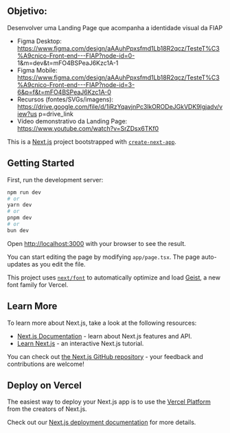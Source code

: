 ## Objetivo:

Desenvolver uma Landing Page que acompanha a identidade visual da FIAP

- Figma Desktop:
  https://www.figma.com/design/aAAuhPpxsfmd1Lb18R2qcz/TesteT%C3%A9cnico-Front-end---FIAP?node-id=0-
  1&m=dev&t=mFO4BSPeaJ6Kzc1A-1
- Figma Mobile:
  https://www.figma.com/design/aAAuhPpxsfmd1Lb18R2qcz/TesteT%C3%A9cnico-Front-end---FIAP?node-id=3-6&p=f&t=mFO4BSPeaJ6Kzc1A-0
- Recursos (fontes/SVGs/imagens):
  https://drive.google.com/file/d/1iRzYqavjnPc3lkORODeJGkVDK9lgjadv/view?us
  p=drive_link
- Vídeo demonstrativo da Landing Page:
  https://www.youtube.com/watch?v=SrZDsx6TKf0

This is a [Next.js](https://nextjs.org) project bootstrapped with [`create-next-app`](https://nextjs.org/docs/app/api-reference/cli/create-next-app).

## Getting Started

First, run the development server:

```bash
npm run dev
# or
yarn dev
# or
pnpm dev
# or
bun dev
```

Open [http://localhost:3000](http://localhost:3000) with your browser to see the result.

You can start editing the page by modifying `app/page.tsx`. The page auto-updates as you edit the file.

This project uses [`next/font`](https://nextjs.org/docs/app/building-your-application/optimizing/fonts) to automatically optimize and load [Geist](https://vercel.com/font), a new font family for Vercel.

## Learn More

To learn more about Next.js, take a look at the following resources:

- [Next.js Documentation](https://nextjs.org/docs) - learn about Next.js features and API.
- [Learn Next.js](https://nextjs.org/learn) - an interactive Next.js tutorial.

You can check out [the Next.js GitHub repository](https://github.com/vercel/next.js) - your feedback and contributions are welcome!

## Deploy on Vercel

The easiest way to deploy your Next.js app is to use the [Vercel Platform](https://vercel.com/new?utm_medium=default-template&filter=next.js&utm_source=create-next-app&utm_campaign=create-next-app-readme) from the creators of Next.js.

Check out our [Next.js deployment documentation](https://nextjs.org/docs/app/building-your-application/deploying) for more details.
